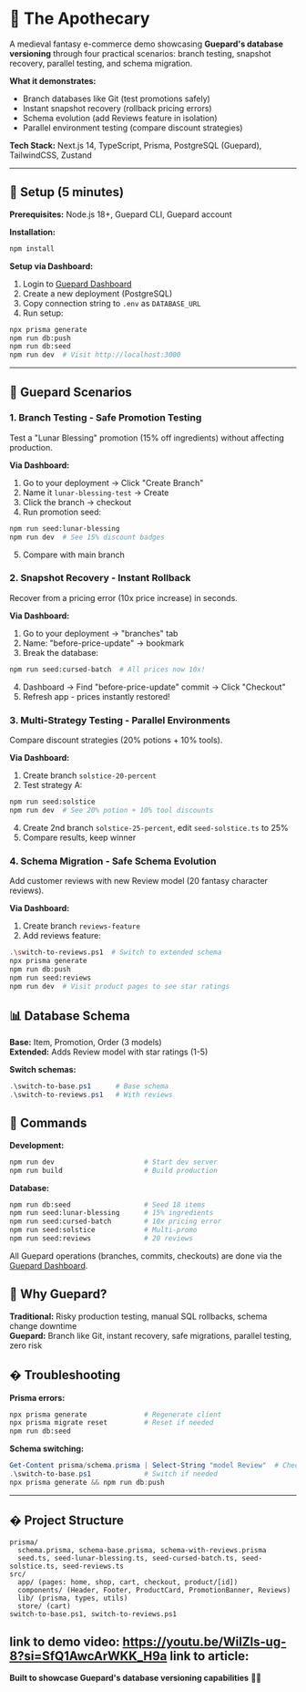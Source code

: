 # 🧪 The Apothecary

A medieval fantasy e-commerce demo showcasing **Guepard's database versioning** through four practical scenarios: branch testing, snapshot recovery, parallel testing, and schema migration.

**What it demonstrates:**
- Branch databases like Git (test promotions safely)
- Instant snapshot recovery (rollback pricing errors)
- Schema evolution (add Reviews feature in isolation)
- Parallel environment testing (compare discount strategies)

**Tech Stack:** Next.js 14, TypeScript, Prisma, PostgreSQL (Guepard), TailwindCSS, Zustand

---

## 🚀 Setup (5 minutes)

**Prerequisites:** Node.js 18+, Guepard CLI, Guepard account

**Installation:**

```bash
npm install
```

**Setup via Dashboard:**
1. Login to [Guepard Dashboard](https://app.guepard.io)
2. Create a new deployment (PostgreSQL)
3. Copy connection string to `.env` as `DATABASE_URL`
4. Run setup:
```bash
npx prisma generate
npm run db:push
npm run db:seed
npm run dev  # Visit http://localhost:3000
```

---

## 🔮 Guepard Scenarios

### 1. Branch Testing - Safe Promotion Testing

Test a "Lunar Blessing" promotion (15% off ingredients) without affecting production.

**Via Dashboard:**
1. Go to your deployment → Click "Create Branch"
2. Name it `lunar-blessing-test` → Create
3. Click the branch → checkout
4. Run promotion seed:
```bash
npm run seed:lunar-blessing
npm run dev  # See 15% discount badges
```
5. Compare with main branch

### 2. Snapshot Recovery - Instant Rollback

Recover from a pricing error (10x price increase) in seconds.

**Via Dashboard:**
1. Go to your deployment → "branches" tab
2. Name: "before-price-update" → bookmark
3. Break the database:
```bash
npm run seed:cursed-batch  # All prices now 10x!
```
4. Dashboard → Find "before-price-update" commit → Click "Checkout"
5. Refresh app - prices instantly restored!

### 3. Multi-Strategy Testing - Parallel Environments

Compare discount strategies (20% potions + 10% tools).

**Via Dashboard:**
1. Create branch `solstice-20-percent`
3. Test strategy A:
```bash
npm run seed:solstice
npm run dev  # See 20% potion + 10% tool discounts
```
4. Create 2nd branch `solstice-25-percent`, edit `seed-solstice.ts` to 25%
5. Compare results, keep winner

### 4. Schema Migration - Safe Schema Evolution

Add customer reviews with new Review model (20 fantasy character reviews).

**Via Dashboard:**
1. Create branch `reviews-feature`
2. Add reviews feature:
```bash
.\switch-to-reviews.ps1  # Switch to extended schema
npx prisma generate
npm run db:push
npm run seed:reviews
npm run dev  # Visit product pages to see star ratings
```


## 📊 Database Schema

**Base:** Item, Promotion, Order (3 models)  
**Extended:** Adds Review model with star ratings (1-5)

**Switch schemas:**
```powershell
.\switch-to-base.ps1      # Base schema
.\switch-to-reviews.ps1   # With reviews
```

## 🧪 Commands

**Development:**
```bash
npm run dev                      # Start dev server
npm run build                    # Build production
```

**Database:**
```bash
npm run db:seed                  # Seed 18 items
npm run seed:lunar-blessing      # 15% ingredients
npm run seed:cursed-batch        # 10x pricing error
npm run seed:solstice            # Multi-promo
npm run seed:reviews             # 20 reviews
```

All Guepard operations (branches, commits, checkouts) are done via the [Guepard Dashboard](https://app.guepard.io).

## 🎯 Why Guepard?

**Traditional:** Risky production testing, manual SQL rollbacks, schema change downtime  
**Guepard:** Branch like Git, instant recovery, safe migrations, parallel testing, zero risk

## � Troubleshooting

**Prisma errors:**
```bash
npx prisma generate              # Regenerate client
npx prisma migrate reset         # Reset if needed
npm run db:seed
```

**Schema switching:**
```powershell
Get-Content prisma/schema.prisma | Select-String "model Review"  # Check schema
.\switch-to-base.ps1             # Switch if needed
npx prisma generate && npm run db:push
```

---

## � Project Structure

```
prisma/
  schema.prisma, schema-base.prisma, schema-with-reviews.prisma
  seed.ts, seed-lunar-blessing.ts, seed-cursed-batch.ts, seed-solstice.ts, seed-reviews.ts
src/
  app/ (pages: home, shop, cart, checkout, product/[id])
  components/ (Header, Footer, ProductCard, PromotionBanner, Reviews)
  lib/ (prisma, types, utils)
  store/ (cart)
switch-to-base.ps1, switch-to-reviews.ps1
```
link to demo video: https://youtu.be/WiIZls-ug-8?si=SfQ1AwcArWKK_H9a
link to article: 
---

**Built to showcase Guepard's database versioning capabilities** 🧪✨

